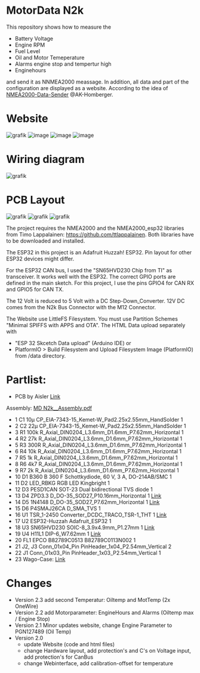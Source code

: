 # MotorData N2k
This repository shows how to measure the 
- Battery Voltage
- Engine RPM
- Fuel Level
- Oil and Motor Temeperature
- Alarms engine stop and tempertur high
- Enginehours

and send it as NNMEA2000 meassage.
In addition, all data and part of the configuration are displayed as a website. 
According to the idea of  [NMEA2000-Data-Sender](https://github.com/AK-Homberger/NMEA2000-Data-Sender) @AK-Homberger.

# Website
![grafik](https://github.com/user-attachments/assets/7f13e1f1-09d9-42a5-9052-dfacef8e9292)
![image](https://github.com/user-attachments/assets/4d11fd86-e9fe-4c44-b1cc-f28d394c459d)
![image](https://github.com/user-attachments/assets/d411a3b5-a224-4e32-aaeb-6584f961373d)
![image](https://github.com/user-attachments/assets/f9324a00-f561-4dc3-9403-f6259f3293ef)

# Wiring diagram

![grafik](https://github.com/user-attachments/assets/3e34b79b-600b-46ec-8f39-7aeec70b3e48)

# PCB Layout
![grafik](https://github.com/user-attachments/assets/23302354-f9c6-4d82-b5b5-6188d9216be6)
![grafik](https://github.com/user-attachments/assets/cad63dee-a283-48bf-8012-41dd0a54c9bb)
![grafik](https://github.com/user-attachments/assets/bf01b423-9d3f-4fee-8e42-c56bea9e6acb)

The project requires the NMEA2000 and the NMEA2000_esp32 libraries from Timo Lappalainen: https://github.com/ttlappalainen.
Both libraries have to be downloaded and installed.

The ESP32 in this project is an Adafruit Huzzah! ESP32. Pin layout for other ESP32 devices might differ.

For the ESP32 CAN bus, I used the "SN65HVD230 Chip from TI" as transceiver. It works well with the ESP32.
The correct GPIO ports are defined in the main sketch. For this project, I use the pins GPIO4 for CAN RX and GPIO5 for CAN TX. 

The 12 Volt is reduced to 5 Volt with a DC Step-Down_Converter. 12V DC comes from the N2k Bus Connector with the M12 Connector.

The Website use LittleFS Filesystem. You must use Partition Schemes "Minimal SPIFFS with APPS and OTA".
The HTML Data upload separately with 
- "ESP 32 Skcetch Data upload" (Arduino IDE) or 
- PlatformIO > Build Filesystem and Upload Filesystem Image (PlatformIO) 
from /data directory.

# Partlist:

- PCB by Aisler [Link](https://aisler.net/p/JCQLQVHC)
  
Assembly: [MD N2k__Assembly.pdf](https://github.com/gerryvel/Motordaten/files/13480525/MD.N2k__Assembly.pdf)

- 1			C1	10µ	    CP_EIA-7343-15_Kemet-W_Pad2.25x2.55mm_HandSolder	1
- 2			C2	22µ	    CP_EIA-7343-15_Kemet-W_Pad2.25x2.55mm_HandSolder	1
- 3			R1	100k	R_Axial_DIN0204_L3.6mm_D1.6mm_P7.62mm_Horizontal	1
- 4			R2	27k	    R_Axial_DIN0204_L3.6mm_D1.6mm_P7.62mm_Horizontal	1
- 5			R3	300R	R_Axial_DIN0204_L3.6mm_D1.6mm_P7.62mm_Horizontal	1
- 6			R4	10k	    R_Axial_DIN0204_L3.6mm_D1.6mm_P7.62mm_Horizontal	1
- 7			R5	1k	    R_Axial_DIN0204_L3.6mm_D1.6mm_P7.62mm_Horizontal	1
- 8			R6	4k7	    R_Axial_DIN0204_L3.6mm_D1.6mm_P7.62mm_Horizontal	1
- 9			R7	2k	    R_Axial_DIN0204_L3.6mm_D1.6mm_P7.62mm_Horizontal	1
- 10		D1	B360	B 360 F Schottkydiode, 60 V, 3 A, DO-214AB/SMC     	1
- 11		D2	LED_RBKG	RGB LED Kingbright     	1
- 12		D3	PESD1CAN	SOT-23 Dual bidirectional TVS diode	1
- 13		D4	ZPD3.3	D_DO-35_SOD27_P10.16mm_Horizontal	1  [Link](https://www.reichelt.de/zenerdiode-3-3-v-0-5-w-do-35-zf-3-3-p23126.html?&trstct=pos_6&nbc=1)
- 14		D5	1N4148	D_DO-35_SOD27_P7.62mm_Horizontal	1  [Link](https://www.reichelt.de/schalt-diode-100-v-150-ma-do-35-1n-4148-p1730.html?search=1n4148)
- 15		D6	P4SMAJ26CA	D_SMA_TVS	1
- 16		U1	TSR_1-2450	Converter_DCDC_TRACO_TSR-1_THT	1   [Link](https://www.reichelt.de/dc-dc-wandler-tsr-1-1-w-5-v-1000-ma-sil-to-220-tsr-1-2450-p116850.html?search=tsr+1-24)
- 17		U2	ESP32-Huzzah	Adafruit_ESP32	1
- 18		U3	SN65HVD230	SOIC-8_3.9x4.9mm_P1.27mm	1  [Link](https://www.reichelt.de/high-speed-can-transceiver-1-mbit-s-3-3-v-so-8-sn-65hvd230d-p58427.html?&trstct=pos_0&nbc=1)
- 19		U4	H11L1	DIP-6_W7.62mm	1  [Link](https://www.reichelt.de/optokoppler-1-mbit-s-dil-6-h11l1m-p219351.html?search=H11-l1)
- 20		FL1	EPCO B82789C0513	B82789C0113N002	1
- 21		J2, J3	Conn_01x04_Pin	PinHeader_1x04_P2.54mm_Vertical	2
- 22		J1	Conn_01x03_Pin	PinHeader_1x03_P2.54mm_Vertical	1
- 23        Wago-Case: [Link](https://www.wago.com/de/zubehoer/gehaeuse-55-mm/p/789-120)

# Changes

- Version 2.3 add second Temperatur: Oiltemp and MotTemp (2x OneWire)
- Version 2.2 add Motorparameter: EngineHours and Alarms (Oiltemp max / Engine Stop)
- Version 2.1 Minor updates website, change Engine Parameter to PGN127489 (Oil Temp)
- Version 2.0
    - update Website (code and html files)
    - change Hardware layout, add protection's and C's on Voltage input, add protection's for CanBus
    - change Webinterface, add calibration-offset for temperature
  
